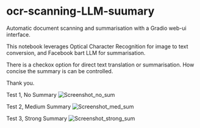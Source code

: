 # ocr-scanning-LLM-suumary
Automatic document scanning and summarisation with a Gradio web-ui interface.

This notebook leverages Optical Character Recognition for image to text conversion, and Facebook bart LLM for summarisation.

There is a checkox option for direct text translation or summarisation.
How concise the summary is can be controlled.

Thank you.

Test 1, No Summary
![Screenshot_no_sum](https://github.com/bwilkie/ocr-scanning-LLM-suumary/assets/40703571/f94840da-8f69-47c2-91ae-282cfd357857)

Test 2, Medium Summary
![Screenshot_med_sum](https://github.com/bwilkie/ocr-scanning-LLM-suumary/assets/40703571/d41e7360-0f1e-4128-a85f-8dcb9ad3aab8)

Test 3, Strong Summary
![Screenshot_strong_sum](https://github.com/bwilkie/ocr-scanning-LLM-suumary/assets/40703571/bb256399-193a-4c6e-8602-58da405f390c)
